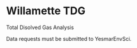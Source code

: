 Willamette TDG
===========

Total Disolved Gas Analysis

Data requests must be submitted to YesmarEnvSci.
